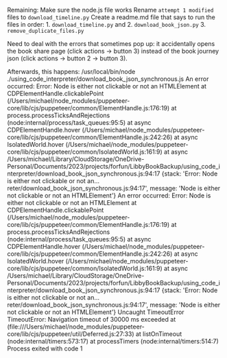 Remaining:
Make sure the node.js file works
Rename `attempt 1 modified` files to `download_timeline.py`
Create a readme.md file that says to run the files in order:
    1. `download_timeline.py` and
    2. `download_book_json.py`
    3. `remove_duplicate_files.py`


Need to deal with the errors that sometimes pop up: it accidentally opens the book share page (click actions -> button 3) instead of the book journey json (click actions -> button 2 -> button 3).

Afterwards, this happens:
/usr/local/bin/node ./using_code_interpreter/download_book_json_synchronous.js
An error occurred:  Error: Node is either not clickable or not an HTMLElement
    at CDPElementHandle.clickablePoint (/Users/michael/node_modules/puppeteer-core/lib/cjs/puppeteer/common/ElementHandle.js:176:19)
    at process.processTicksAndRejections (node:internal/process/task_queues:95:5)
    at async CDPElementHandle.hover (/Users/michael/node_modules/puppeteer-core/lib/cjs/puppeteer/common/ElementHandle.js:242:26)
    at async IsolatedWorld.hover (/Users/michael/node_modules/puppeteer-core/lib/cjs/puppeteer/common/IsolatedWorld.js:161:9)
    at async /Users/michael/Library/CloudStorage/OneDrive-Personal/Documents/2023/projects/forfun/LibbyBookBackup/using_code_interpreter/download_book_json_synchronous.js:94:17 {stack: 'Error: Node is either not clickable or not an…reter/download_book_json_synchronous.js:94:17', message: 'Node is either not clickable or not an HTMLElement'}
An error occurred:  Error: Node is either not clickable or not an HTMLElement
    at CDPElementHandle.clickablePoint (/Users/michael/node_modules/puppeteer-core/lib/cjs/puppeteer/common/ElementHandle.js:176:19)
    at process.processTicksAndRejections (node:internal/process/task_queues:95:5)
    at async CDPElementHandle.hover (/Users/michael/node_modules/puppeteer-core/lib/cjs/puppeteer/common/ElementHandle.js:242:26)
    at async IsolatedWorld.hover (/Users/michael/node_modules/puppeteer-core/lib/cjs/puppeteer/common/IsolatedWorld.js:161:9)
    at async /Users/michael/Library/CloudStorage/OneDrive-Personal/Documents/2023/projects/forfun/LibbyBookBackup/using_code_interpreter/download_book_json_synchronous.js:94:17 {stack: 'Error: Node is either not clickable or not an…reter/download_book_json_synchronous.js:94:17', message: 'Node is either not clickable or not an HTMLElement'}
Uncaught TimeoutError TimeoutError: Navigation timeout of 30000 ms exceeded
    at <anonymous> (file:///Users/michael/node_modules/puppeteer-core/lib/cjs/puppeteer/util/Deferred.js:27:33)
    at listOnTimeout (node:internal/timers:573:17)
    at processTimers (node:internal/timers:514:7)
Process exited with code 1
